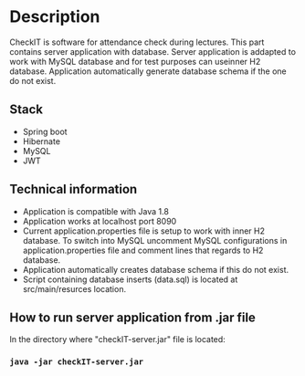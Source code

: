 # Description
CheckIT is software for attendance check during lectures. This part contains server application with database. Server application is addapted to work with MySQL database and for test purposes can useinner H2 database. Application automatically generate database schema if the one do not exist.

## Stack
* Spring boot
* Hibernate
* MySQL
* JWT

## Technical information
* Application is compatible with Java 1.8
* Application works at localhost port 8090
* Current application.properties file is setup to work with inner H2 database. To switch into MySQL uncomment MySQL configurations in application.properties file and comment lines that regards to H2 database.
* Application automatically creates database schema if this do not exist.
* Script containing database inserts (data.sql) is located at src/main/resurces location.

## How to run server application from .jar file
In the directory where "checkIT-server.jar" file is located:

### `java -jar checkIT-server.jar`


